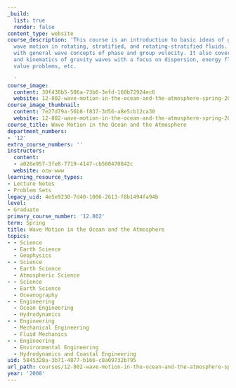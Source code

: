 ```yaml
---
_build:
  list: true
  render: false
content_type: website
course_description: 'This course is an introduction to basic ideas of geophysical
  wave motion in rotating, stratified, and rotating-stratified fluids. Subject begins
  with general wave concepts of phase and group velocity. It also covers the dynamics
  and kinematics of gravity waves with a focus on dispersion, energy flux, initial
  value problems, etc.

  '
course_image:
  content: 30f438b5-506a-73b6-3efd-160b72924ec6
  website: 12-802-wave-motion-in-the-ocean-and-the-atmosphere-spring-2008
course_image_thumbnail:
  content: 7e27d79a-56b8-f837-3d56-a8e5cb12ca30
  website: 12-802-wave-motion-in-the-ocean-and-the-atmosphere-spring-2008
course_title: Wave Motion in the Ocean and the Atmosphere
department_numbers:
- '12'
extra_course_numbers: ''
instructors:
  content:
  - a026e957-3fe8-7719-4147-cb560470842c
  website: ocw-www
learning_resource_types:
- Lecture Notes
- Problem Sets
legacy_uid: 4e5e9230-7d40-1006-2613-f8b1494fa94b
level:
- Graduate
primary_course_number: '12.802'
term: Spring
title: Wave Motion in the Ocean and the Atmosphere
topics:
- - Science
  - Earth Science
  - Geophysics
- - Science
  - Earth Science
  - Atmospheric Science
- - Science
  - Earth Science
  - Oceanography
- - Engineering
  - Ocean Engineering
  - Hydrodynamics
- - Engineering
  - Mechanical Engineering
  - Fluid Mechanics
- - Engineering
  - Environmental Engineering
  - Hydrodynamics and Coastal Engineering
uid: 5845328a-3b71-4877-b166-c8a09732b795
url_path: courses/12-802-wave-motion-in-the-ocean-and-the-atmosphere-spring-2008
year: '2008'
---
```

